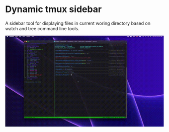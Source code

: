 # Dynamic tmux sidebar

A sidebar tool for displaying files in current woring directory based on watch and tree command line tools. 

![demo](demo.gif)

